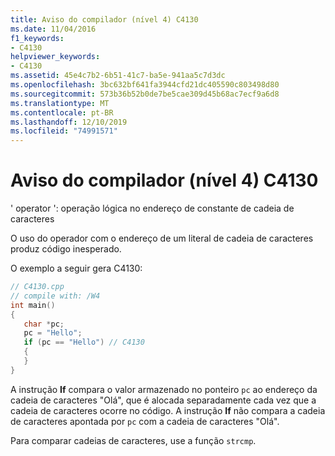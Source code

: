 ```yaml
---
title: Aviso do compilador (nível 4) C4130
ms.date: 11/04/2016
f1_keywords:
- C4130
helpviewer_keywords:
- C4130
ms.assetid: 45e4c7b2-6b51-41c7-ba5e-941aa5c7d3dc
ms.openlocfilehash: 3bc632bf641fa3944cfd21dc405590c803498d80
ms.sourcegitcommit: 573b36b52b0de7be5cae309d45b68ac7ecf9a6d8
ms.translationtype: MT
ms.contentlocale: pt-BR
ms.lasthandoff: 12/10/2019
ms.locfileid: "74991571"
---
```

# <a name="compiler-warning-level-4-c4130"></a>Aviso do compilador (nível 4) C4130

' operator ': operação lógica no endereço de constante de cadeia de caracteres

O uso do operador com o endereço de um literal de cadeia de caracteres produz código inesperado.

O exemplo a seguir gera C4130:

```cpp
// C4130.cpp
// compile with: /W4
int main()
{
   char *pc;
   pc = "Hello";
   if (pc == "Hello") // C4130
   {
   }
}
```

A instrução **If** compara o valor armazenado no ponteiro `pc` ao endereço da cadeia de caracteres "Olá", que é alocada separadamente cada vez que a cadeia de caracteres ocorre no código. A instrução **If** não compara a cadeia de caracteres apontada por `pc` com a cadeia de caracteres "Olá".

Para comparar cadeias de caracteres, use a função `strcmp`.
